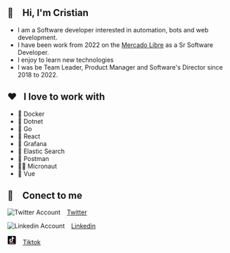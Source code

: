 
## 👋 &ensp;  Hi, I'm Cristian

- I am a Software developer interested in automation, bots and web development. 
- I have been work from 2022 on the [Mercado Libre](https://www.mercadolibre.com.co/) as a Sr Software Developer.
- I enjoy to learn new technologies
- I was be Team Leader, Product Manager and Software's Director since 2018 to 2022. 

 
## ❤️&ensp; I love to work with

- 🐳 Docker
- 🦄 Dotnet
- 🦫 Go 
- 🧬 React
- 🔎 Grafana
- 🤖 Elastic Search
- 🚀 Postman
- 🧑‍🚀 Micronaut
- 🧩 Vue
 


## 📩 &ensp; Conect to me
 
  
  <img src="https://cdn.worldvectorlogo.com/logos/twitter-6.svg" title="Twitter" alt="Twitter Account" width="20"/> &ensp; [Twitter](https://twitter.com/cricarba)
  
  <img src="https://cdn.worldvectorlogo.com/logos/linkedin-icon-2.svg" title="Linkedin" alt="Linkedin Account" width="20"/> &ensp; [Linkedin](https://www.linkedin.com/in/cricarba) 
  
  
  
<img src="https://github.com/FrancescoXX/FrancescoXX/blob/main/tiktok-5962992_1280.webp" title="TikTok" alt="TikTok Account" width="20"/> &ensp; [Tiktok](https://www.tiktok.com/@cricarba) 
